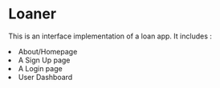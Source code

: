 # Loaner

This is an interface implementation of a loan app.
It includes :
<li>About/Homepage</li>
<li>A Sign Up page</li>
<li>A Login page</li>
<li>User Dashboard</li>
